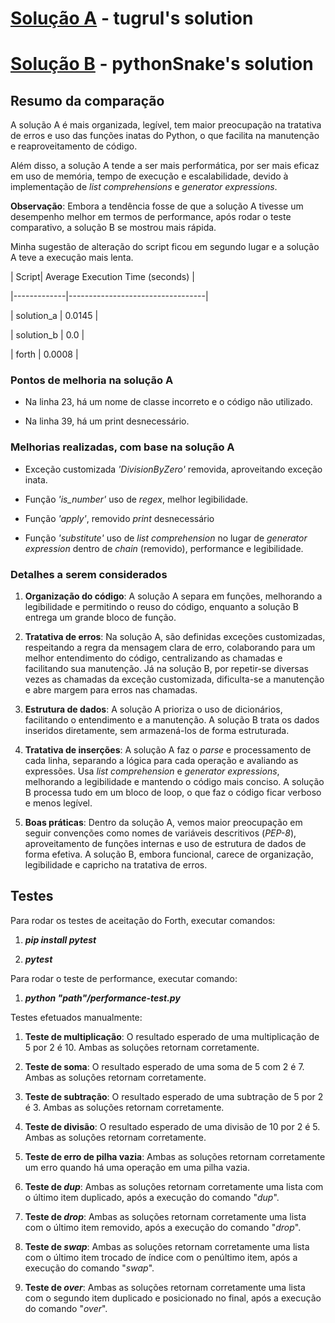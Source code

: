 
  
  

# [Solução A](https://exercism.org/tracks/python/exercises/forth/solutions/tugrul) - tugrul's solution

  

  

# [Solução B](https://exercism.org/tracks/python/exercises/forth/solutions/pythonSnake) - pythonSnake's solution

  

  

## Resumo da comparação

  

  

  

A solução A é mais organizada, legível, tem maior preocupação na tratativa de erros e uso das funções inatas do Python, o que facilita na manutenção e reaproveitamento de código.

Além disso, a solução A tende a ser mais performática, por ser mais eficaz em uso de memória, tempo de execução e escalabilidade, devido à implementação de _list comprehensions_ e _generator expressions_.

  

**Observação**: Embora a tendência fosse de que a solução A tivesse um desempenho melhor em termos de performance, após rodar o teste comparativo, a solução B se mostrou mais rápida.

Minha sugestão de alteração do script ficou em segundo lugar e a solução A teve a execução mais lenta.

  

| Script| Average Execution Time (seconds) |

|-------------|----------------------------------|

| solution_a | 0.0145 |

| solution_b | 0.0 |

| forth | 0.0008 |

  

  

  

### Pontos de melhoria na solução A

  

  

  

- Na linha 23, há um nome de classe incorreto e o código não utilizado.

  

  

- Na linha 39, há um print desnecessário.

  

### Melhorias realizadas, com base na solução A

  

- Exceção customizada _'DivisionByZero'_ removida, aproveitando exceção inata.

- Função _'is_number'_ uso de _regex_, melhor legibilidade.

- Função _'apply'_, removido _print_ desnecessário

- Função _'substitute'_ uso de _list comprehension_ no lugar de _generator expression_ dentro de _chain_ (removido), performance e legibilidade.

  
  

### Detalhes a serem considerados

  

  

  

1.  **Organização do código**: A solução A separa em funções, melhorando a legibilidade e permitindo o reuso do código, enquanto a solução B entrega um grande bloco de função.

  

  

  

2.  **Tratativa de erros**: Na solução A, são definidas exceções customizadas, respeitando a regra da mensagem clara de erro, colaborando para um melhor entendimento do código, centralizando as chamadas e facilitando sua manutenção. Já na solução B, por repetir-se diversas vezes as chamadas da exceção customizada, dificulta-se a manutenção e abre margem para erros nas chamadas.

  

  

  

3.  **Estrutura de dados**: A solução A prioriza o uso de dicionários, facilitando o entendimento e a manutenção. A solução B trata os dados inseridos diretamente, sem armazená-los de forma estruturada.

  

  

  

4.  **Tratativa de inserções**: A solução A faz o _parse_ e processamento de cada linha, separando a lógica para cada operação e avaliando as expressões. Usa _list comprehension_ e _generator expressions_, melhorando a legibilidade e mantendo o código mais conciso. A solução B processa tudo em um bloco de loop, o que faz o código ficar verboso e menos legível.

  

  

  

5.  **Boas práticas**: Dentro da solução A, vemos maior preocupação em seguir convenções como nomes de variáveis descritivos (_PEP-8_), aproveitamento de funções internas e uso de estrutura de dados de forma efetiva. A solução B, embora funcional, carece de organização, legibilidade e capricho na tratativa de erros.

  

  

  

## Testes

  

  

Para rodar os testes de aceitação do Forth, executar comandos:

  

1.  **_pip install pytest_**

  

2.  **_pytest_**

  

Para rodar o teste de performance, executar comando:

1.  **_python "path"/performance-test.py_**

  

  

  

Testes efetuados manualmente:

  

  

  

1.  **Teste de multiplicação**: O resultado esperado de uma multiplicação de 5 por 2 é 10. Ambas as soluções retornam corretamente.

  

  

  

2.  **Teste de soma**: O resultado esperado de uma soma de 5 com 2 é 7. Ambas as soluções retornam corretamente.

  

  

  

3.  **Teste de subtração**: O resultado esperado de uma subtração de 5 por 2 é 3. Ambas as soluções retornam corretamente.

  

  

  

4.  **Teste de divisão**: O resultado esperado de uma divisão de 10 por 2 é 5. Ambas as soluções retornam corretamente.

  

  

  

5.  **Teste de erro de pilha vazia**: Ambas as soluções retornam corretamente um erro quando há uma operação em uma pilha vazia.

  

  

6.  **Teste de _dup_**: Ambas as soluções retornam corretamente uma lista com o último item duplicado, após a execução do comando "_dup_".

  

  

  

7.  **Teste de _drop_**: Ambas as soluções retornam corretamente uma lista com o último item removido, após a execução do comando "_drop_".

  

  

  

8.  **Teste de _swap_**: Ambas as soluções retornam corretamente uma lista com o último item trocado de índice com o penúltimo item, após a execução do comando "_swap_".

  

  

  

9.  **Teste de _over_**: Ambas as soluções retornam corretamente uma lista com o segundo item duplicado e posicionado no final, após a execução do comando "_over_".